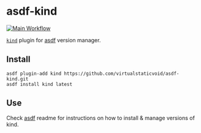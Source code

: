 # asdf-kind

[![Main Workflow](https://github.com/virtualstaticvoid/asdf-kind/actions/workflows/workflow.yml/badge.svg)](https://github.com/virtualstaticvoid/asdf-kind/actions/workflows/workflow.yml)

[`kind`][util] plugin for [asdf](https://github.com/asdf-vm/asdf) version manager.

## Install

```
asdf plugin-add kind https://github.com/virtualstaticvoid/asdf-kind.git
asdf install kind latest
```

## Use

Check [asdf](https://github.com/asdf-vm/asdf) readme for instructions on how to install & manage versions of kind.

[util]: https://github.com/kubernetes-sigs/kind
